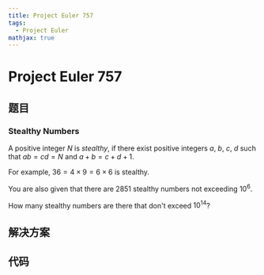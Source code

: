 ```yaml
---
title: Project Euler 757
tags:
  - Project Euler
mathjax: true
---
```

<escape><!-- more --></escape>
    
# Project Euler 757
## 题目
### Stealthy Numbers



A positive integer $N$ is *stealthy*, if there exist positive integers $a$, $b$, $c$, $d$ such that $ab = cd = N$ and $a+b = c+d+1$.

For example, $36 = 4\times 9 = 6\times 6$ is stealthy.


You are also given that there are 2851 stealthy numbers not exceeding $10^6$.


How many stealthy numbers  are there that don't exceed $10^{14}$?



## 解决方案


## 代码


